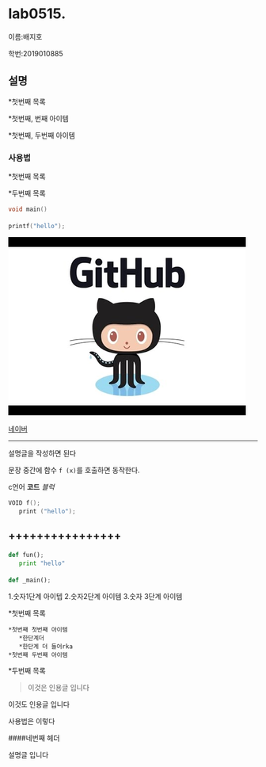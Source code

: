 # lab0515.

이름:배지호

학번:2019010885

## 설명

*첫번째 목록

   *첫번째, 번째 아이템
   
   *첫번째, 두번째 아이템
 
 ### 사용법
 
 *첫번째 목록
 
 *두번째 목록
 
 ```c
 void main()
 
 printf("hello");
 
 ```
 
![이미지]( https://github.com/dkdkdkdkd/lab0515./blob/master/1.jpg)

[네이버](http://naver.com)
***************

설명글을 작성하면 된다

문장 중간에 함수 `f (x)`를 호출하면 동작한다.

c언어 **코드** *블럭*

```c
VOID f();
   print ("hello");

```

++++++++++++++++
-------------

```python
def fun();
   print "hello"

def _main();
```
1.숫자1단계 아이텝
2.숫자2단계 아이템
3.숫자 3단계 아이템

*첫번째 목록

    *첫번째 첫번째 아이템
       *한단계더
       *한단계 더 들어rka
    *첫번째 두번째 아이템
    
*두번째 목록

>이것은 인용글 입니다

이것도 인용글 입니다



사용법은 이렇다

####네번째 헤더

설명글 입니다
